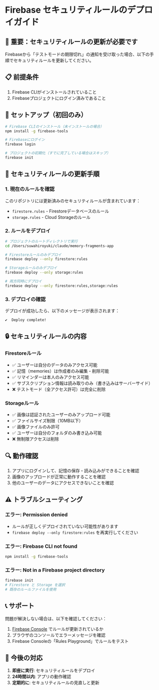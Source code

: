 # Firebase セキュリティルールのデプロイガイド

## 🚨 重要：セキュリティルールの更新が必要です

Firebaseから「テストモードの期限切れ」の通知を受け取った場合、以下の手順でセキュリティルールを更新してください。

## 📋 前提条件

1. Firebase CLIがインストールされていること
2. Firebaseプロジェクトにログイン済みであること

## 🔧 セットアップ（初回のみ）

```bash
# Firebase CLIのインストール（未インストールの場合）
npm install -g firebase-tools

# Firebaseにログイン
firebase login

# プロジェクトの初期化（すでに完了している場合はスキップ）
firebase init
```

## 📝 セキュリティルールの更新手順

### 1. 現在のルールを確認

このリポジトリには更新済みのセキュリティルールが含まれています：
- `firestore.rules` - Firestoreデータベースのルール
- `storage.rules` - Cloud Storageのルール

### 2. ルールをデプロイ

```bash
# プロジェクトのルートディレクトリで実行
cd /Users/suwahiroyuki/claude/memory-fragments-app

# Firestoreルールのみデプロイ
firebase deploy --only firestore:rules

# Storageルールのみデプロイ  
firebase deploy --only storage:rules

# 両方同時にデプロイ
firebase deploy --only firestore:rules,storage:rules
```

### 3. デプロイの確認

デプロイが成功したら、以下のメッセージが表示されます：
```
✔  Deploy complete!
```

## 🔒 セキュリティルールの内容

### Firestoreルール
- ✅ ユーザーは自分のデータのみアクセス可能
- ✅ 記憶（memories）は作成者のみ編集・削除可能
- ✅ リマインダーは本人のみアクセス可能
- ✅ サブスクリプション情報は読み取りのみ（書き込みはサーバーサイド）
- ❌ テストモード（全アクセス許可）は完全に削除

### Storageルール
- ✅ 画像は認証されたユーザーのみアップロード可能
- ✅ ファイルサイズ制限（10MB以下）
- ✅ 画像ファイルのみ許可
- ✅ ユーザーは自分のフォルダのみ書き込み可能
- ❌ 無制限アクセスは削除

## 🔍 動作確認

1. アプリにログインして、記憶の保存・読み込みができることを確認
2. 画像のアップロードが正常に動作することを確認
3. 他のユーザーのデータにアクセスできないことを確認

## ⚠️ トラブルシューティング

### エラー: Permission denied
- ルールが正しくデプロイされていない可能性があります
- `firebase deploy --only firestore:rules` を再実行してください

### エラー: Firebase CLI not found
```bash
npm install -g firebase-tools
```

### エラー: Not in a Firebase project directory
```bash
firebase init
# Firestore と Storage を選択
# 既存のルールファイルを使用
```

## 📞 サポート

問題が解決しない場合は、以下を確認してください：
1. [Firebase Console](https://console.firebase.google.com) でルールが更新されているか
2. ブラウザのコンソールでエラーメッセージを確認
3. Firebase Consoleの「Rules Playground」でルールをテスト

## 🎯 今後の対応

1. **即座に実行**: セキュリティルールをデプロイ
2. **24時間以内**: アプリの動作確認
3. **定期的に**: セキュリティルールの見直しと更新